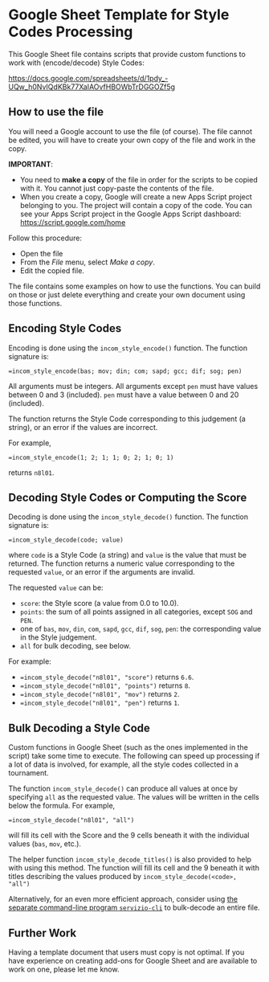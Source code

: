 # Google Sheet Template for Style Codes Processing

This Google Sheet file contains scripts that provide custom functions to work with (encode/decode) Style Codes:

https://docs.google.com/spreadsheets/d/1pdy_-UQw_h0NvIQdKBk77XaIAOvfHBOWbTrDGGOZf5g

## How to use the file

You will need a Google account to use the file (of course).
The file cannot be edited, you will have to create your own copy of the file and work in the copy.

__IMPORTANT__:
* You need to __make a copy__ of the file in order for the scripts to be copied with it. You cannot just copy-paste the contents of the file.
* When you create a copy, Google will create a new Apps Script project belonging to you. The project will contain a copy of the code. You can see your Apps Script project in the Google Apps Script dashboard: https://script.google.com/home

Follow this procedure:
* Open the file
* From the _File_ menu, select _Make a copy_.
* Edit the copied file.

The file contains some examples on how to use the functions. You can build on those or just delete everything and create your own document using those functions.

## Encoding Style Codes

Encoding is done using the `incom_style_encode()` function. The function signature is:

    =incom_style_encode(bas; mov; din; com; sapd; gcc; dif; sog; pen)

All arguments must be integers. All arguments except `pen` must have values between 0 and 3 (included). `pen` must have a value between 0 and 20 (included).

The function returns the Style Code corresponding to this judgement (a string), or an error if the values are incorrect.

For example,

    =incom_style_encode(1; 2; 1; 1; 0; 2; 1; 0; 1)

returns `n8l01`.

## Decoding Style Codes or Computing the Score

Decoding is done using the `incom_style_decode()` function. The function signature is:

    =incom_style_decode(code; value)

where `code` is a Style Code (a string) and `value` is the value that must be returned. The function returns a numeric value corresponding to the requested `value`, or an error if the arguments are invalid.

The requested `value` can be:

* `score`: the Style score (a value from 0.0 to 10.0).
* `points`: the sum of all points assigned in all categories, except `SOG` and `PEN`.
* one of `bas`, `mov`, `din`, `com`, `sapd`, `gcc`, `dif`, `sog`, `pen`: the corresponding value in the Style judgement.
* `all` for bulk decoding, see below.

For example:

* `=incom_style_decode("n8l01", "score")` returns `6.6`.
* `=incom_style_decode("n8l01", "points")` returns `8`.
* `=incom_style_decode("n8l01", "mov")` returns `2`.
* `=incom_style_decode("n8l01", "pen")` returns `1`.

## Bulk Decoding a Style Code

Custom functions in Google Sheet (such as the ones implemented in the script) take some time to execute. The following can speed up processing if a lot of data is involved, for example, all the style codes collected in a tournament.

The function `incom_style_decode()` can produce all values at once by specifying `all` as the requested value. The values will be written in the cells below the formula. For example,

    =incom_style_decode("n8l01", "all")

will fill its cell with the Score and the 9 cells beneath it with the individual values (`bas`, `mov`, etc.).

The helper function `incom_style_decode_titles()` is also provided to help with using this method. The function will fill its cell and the 9 beneath it with titles describing the values produced by `incom_style_decode(<code>, "all")`

Alternatively, for an even more efficient approach, consider using [the separate command-line program `servizio-cli`](https://github.com/anfive/servizio-cli) to bulk-decode an entire file.

## Further Work

Having a template document that users must copy is not optimal.
If you have experience on creating add-ons for Google Sheet and are available to work on one, please let me know.
